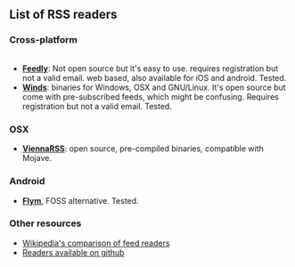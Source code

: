 ## List of RSS readers
### Cross-platform
###### 
- **[Feedly](https://feedly.com/)**: Not open source but it's easy to use. requires registration but not a valid email. web based, also available for iOS and android. Tested.
- **[Winds](https://getstream.io/winds/)**: binaries for Windows, OSX and GNU/Linux. It's open source but come with pre-subscribed feeds, which might be confusing. Requires registration but not a valid email. Tested.
### OSX
- **[ViennaRSS](https://github.com/ViennaRSS/vienna-rss/releases/tag/v/3.5.3)**: open source, pre-compiled binaries, compatible with Mojave.
### Android
- **[Flym](https://play.google.com/store/apps/details?id=net.frju.flym&hl=en_US)**, FOSS alternative. Tested.

### Other resources
- [Wikipedia's comparison of feed readers](https://en.wikipedia.org/wiki/Comparison_of_feed_aggregators)
- [Readers available on github](https://github.com/topics/rss-reader)

